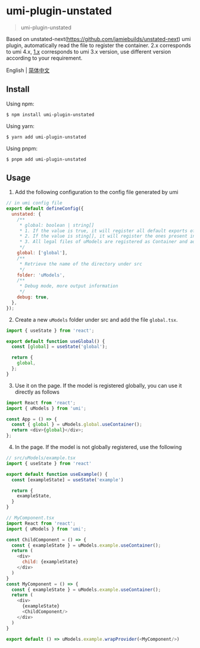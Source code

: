 # umi-plugin-unstated

> umi-plugin-unstated

Based on unstated-next(https://github.com/jamiebuilds/unstated-next) umi plugin, automatically read the file to register the container.
2.x corresponds to umi 4.x, [1.x](https://github.com/skimklin/umi-plugin-unstated/blob/version1.x/README.md) corresponds to umi 3.x version, use different version according to your requirement.

English | [简体中文](README-zh_CN.md)

## Install


Using npm:

```bash
$ npm install umi-plugin-unstated
```

Using yarn:

```bash
$ yarn add umi-plugin-unstated
```

Using pnpm:

```bash
$ pnpm add umi-plugin-unstated
```

## Usage

1. Add the following configuration to the config file generated by umi

```javascript
// in umi config file
export default defineConfig({
  unstated: {
    /**
     * global: boolean | string[]
     * 1. If the value is true, it will register all default exports of all legal files under uModels to the global (not recommended)
     * 2. If the value is sting[], it will register the ones present in the list to the global, and the user will handle the rest (better performance)
     * 3. All legal files of uModels are registered as Container and added under umi, exporting the key as uModels (import { uModels } from 'umi')
     */
    global: ['global'],
    /**
     * Retrieve the name of the directory under src
     */
    folder: 'uModels',
    /**
     * Debug mode, more output information
     */
    debug: true,
  },
});
```

2. Create a new `uModels` folder under src and add the file `global.tsx`.

```javascript
import { useState } from 'react';

export default function useGlobal() {
  const [global] = useState('global');

  return {
    global,
  };
}
```

3. Use it on the page. If the model is registered globally, you can use it directly as follows

```javascript
import React from 'react';
import { uModels } from 'umi';

const App = () => {
  const { global } = uModels.global.useContainer();
  return <div>{global}</div>;
};
```

4. In the page. If the model is not globally registered, use the following

```javascript
// src/uModels/example.tsx
import { useState } from 'react'

export default function useExample() {
  const [exampleState] = useState('example')

  return {
    exampleState,
  }
}

// MyComponent.tsx
import React from 'react';
import { uModels } from 'umi';

const ChildComponent = () => {
  const { exampleState } = uModels.example.useContainer();
  return (
    <div>
      child: {exampleState}
    </div>
  )
}
const MyComponent = () => {
  const { exampleState } = uModels.example.useContainer();
  return (
    <div>
      {exampleState}
      <ChildComponent/>
    </div>
  )
}

export default () => uModels.example.wrapProvider(<MyComponent/>)
```
